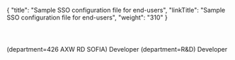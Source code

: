 {
    "title": "Sample SSO configuration file for end-users",
    "linkTitle": "Sample SSO configuration file for end-users",
    "weight": "310"
}
    <?xml version="1.0" encoding="UTF-8" standalone="yes"?>
    <!-- This is a sample file for SSO configuration for End-user component. -->
    <SSOConfiguration>
        <!-- 
             Configures certificate validation. Validates the Service Provider and 
    Identity Providers certificates specified in its configuration. Validation 
    happens at start-up and at regular intervals. Optional. 
        -->
        <!-- 
             Attributes:
             1) trustStoreInitializer - Set 
    com.axway.st.server.sso.impl.TrustStoreInitializer value for 
    trustStoreInitializer in order to use SecureTransport trust store. Recommended 
    value: com.axway.st.server.sso.impl.TrustStoreInitializer
             2) delayBetweenValidations - Defines at which interval certificates 
    validation occurs, in hours. Default value is 3 hours.
        -->
        <CertificateValidation          
    trustStoreInitializer="com.axway.st.server.sso.impl.TrustStoreInitializer"
                delayBetweenValidations="3"> 
        </CertificateValidation>
        <!-- Configures the service provider. -->
        <!-- 
        Main attributes:
            entityId - Sets the unique identifier of the service provider. This 
    identifier is sent to the Identity Provider so it can know who is requesting an 
    authentication or a logout. This identifier is used by the Identity Provider to 
    differentiate what Service Provider is requesting an authentication or a 
    logout.
            filteredUri - Specifies the URI of the authentication process entry 
    point. The value must be /*
            logoutUri - Specifies the URI which triggers logout process. The value 
    must be /logout.
            logoutRedirectUri - Specifies the URI to redirect to the initial logout 
    message generated. In turn that message will be redirected to a Identity 
    Provider. The value must be /logoutRedirect.
            keystoreInitializer - Configures key store to use. That key store keeps 
    key-pairs taking part in authentication process. Set 
    com.axway.st.server.sso.impl.KeyStoreInitializer value in order to use 
    SecureTransport local key store.
            keyAlias - Specifies key alias of the private key used to decrypt SAML 
    messages and assertions and to sign SAML messages and assertions.
            sessionIdCookieName - Sets the name of the cookie to store the SSO 
    session identifier if sessions are managed by the SSO module.
         -->
        <ServiceProvider
                entityId="st.sso.enduser"
                filteredUri="/*"
                logoutUri="/logout"
                logoutRedirectUri="/logoutRedirect"
                keystoreInitializer="com.axway.st.server.sso.impl.KeyStoreInitializer"
                keyAlias="ssokey"
                sessionIdCookieName="STEndUserSsoCookie"
                useAppSessions="false"
                >
            <!-- Specifies an entry points for receiving SAML Assertions from the 
    Identity Provider. The below tags are recommended. -->
            <AssertionConsumerService 
    binding="urn:oasis:names:tc:SAML:2.0:bindings:HTTP-POST" 
    location="/saml2/sso/post"/>
            <AssertionConsumerService 
    binding="urn:oasis:names:tc:SAML:2.0:bindings:HTTP-Redirect" 
    location="/saml2/sso/redirect"/>
            <AssertionConsumerService 
    binding="urn:oasis:names:tc:SAML:2.0:bindings:PAOS" 
    location="/saml2/sso/paos"/>
            <SingleLogoutService 
    binding="urn:oasis:names:tc:SAML:2.0:bindings:HTTP-POST" 
    location="/saml2/slo/post"/>
            <SingleLogoutService 
    binding="urn:oasis:names:tc:SAML:2.0:bindings:HTTP-Redirect" 
    location="/saml2/slo/redirect"/>
            <!-- Features tag is optional - Here are the default values -->
            <Features>
                <!-- Configures the session cookie whether to be set with Secure 
    flag. Recommended value: true. -->
                <Feature key="secure-cookie" value="true" />
                <!-- 
                     Type of unique identifier generator to use to assign ids to 
    SAML messages. The value must be com.axway.st.server.sso.impl.UIDGenerator
                -->
                <Feature key="uid-generator" 
    value="com.axway.st.server.sso.impl.UIDGenerator" /> 
            </Features>
            <!--
                Identity Provider resolution provides support for choosing the 
    right Identity Provider based on configuration and run-time metadata.
                If such resolution is not present, the first Identity Provider is 
    selected among ones specified under IdentityProviders element below.
                The supported ways to do that are by:
                1) Query parameter provided by a user request (see the example 
    below).
                2) Header value provided by a user request. An example follow:
                    <Header name="idp_id">
                        <Mapping value="keycloakIdp" 
    entityId="https://st.keycloak.axway.int/" />
                        <Mapping value="shibbolethIdp" 
    entityId="https://st.shibboleth.axway.int/" />
                        <Mapping value="kerbIdP" entityId="kerberos" />
                    </Header>
                    In the example above if a user authentication request has 
    header with name 'idp_id' and corresponding value equals to 'keycloakIdp', then 
    Identity Provider with entityId equals to https://st.keycloak.axway.int/ will 
    be chosen to authenticate the user agent.
               Note: Only one of these way can be done.
            -->
            <IdentityProviderResolution>
                <!-- 
                     Identity provider mapping using a query parameter. The name of 
    query parameter resolution will be searched for in request parameters during 
    runtime and its value should match to the value attribute of a Mapping element. 
    If both query parameter name and value match, then corresponding entityId is 
    used to select Identity Provider.
                     Examples:
                             1) https://localhost/?idp_id=keycloakIdp in the below 
    case will match the Identity provider with 
    entityId=https://st.keycloak.axway.int/
                             2) https://localhost/?idp_id=shibbolethIdp in the 
    below case will match the Identity provider with 
    entityId=https://st.shibboleth.axway.int/
                             3) https://localhost/?idp_id=kerbIdP in the below case 
    will match the Identity provider with entityId=kerberos
                 -->
                <QueryParameter name="idp_id"> 
                    <!-- Note: The name of the query parameter/header should match 
    the value of the ST configuration option 
    LoginSettings.EndUser.SSO.idpResolverKey. -->
                    <!-- Note: Ensure the name of the query parameter/header to be 
    different than ST configuration option LoginSettings.EndUser.SSO.localIdpId in 
    order to be able to configure selection of ST as local authentication provider 
    and SSO Identity Providers. -->
                    <Mapping value="keycloakIdp" 
    entityId="https://st.keycloak.axway.int/" />
                    <Mapping value="shibbolethIdp" 
    entityId="https://st.shibboleth.axway.int/" />
                    <Mapping value="kerbIdP" entityId="kerberos" />
                </QueryParameter>
            </IdentityProviderResolution>
            <!--
                This element is optional.
                Tenant resolution provides support for choosing the right Identity 
    Provider based on configuration and run-time metadata.
                If both tenant resolution and identity provider resolutions are 
    present, then tenant resolution takes precedence.
                Tenants are defined inside Identity Providers so resolving the IdP 
    in turn will resolve a tenant.
                The supported ways to do that are by:
                1) QueryParameter
                    <QueryParameter name="idp_id">
                        <Mapping tenant="Axway" 
    entityId="https://st.keycloak.axway.int/" />
                        <Mapping tenant="Sopra" 
    entityId="https://st.shibboleth.axway.int/" />
                        <Mapping tenant="Apple" entityId="kerberos" />
                    </QueryParameter>
                2) Header (example below)
                Notes: 
                      1) Only one of these way can be done.
                      2) Header evaluation takes precedence on query parameter one.
                      3) If mapping is not present, IdentityProviderResolution is 
    used. 
                         If IdentityProviderResolution is not present first listed 
    IdP is used.
            -->
            <TenantResolution>
                <!-- Note: The name of the query parameter/header should match the 
    value of the ST configuration option LoginSettings.EndUser.SSO.idpResolverKey. 
    -->
                <!-- Note: Ensure the name of the query parameter/header to be 
    different than ST configuration option LoginSettings.EndUser.SSO.localIdpId in 
    order to be able to configure selection of ST as local authentication provider 
    and SSO Identity Providers. -->
                <Header name="idp_id">
                    <Mapping tenant="Axway" 
    entityId="https://st.keycloak.axway.int/" />
                    <Mapping tenant="Sopra" 
    entityId="https://st.shibboleth.axway.int/" />
                    <Mapping tenant="Apple" entityId="kerberos" />
                </Header>
            </TenantResolution>
        </ServiceProvider>
        <!-- Identity provider definitions. Configures various aspects of 
    interaction with identity providers. -->
        <IdentityProviders>
            <!-- 
            Main attributes:
                entityId - Sets the unique identifier of the service provider. This 
    identifier is sent to the Identity Provider so it can know who is requesting an 
    authentication or a logout. Add here EntityDescriptor entityID value, from the 
    idpMetadata.xml
                metadataUrl - Specify the relative location of the metadata file. 
    Specifies a relative location of the metadata file to sso-enduser.xml file.
                          NOTE: ST does not support the metadata URL to be a HTTP 
    site.
                configurationUrl - should be an absolute path to Kerberos 
    configuration file.
                          NOTE: ST does not support the configuration URL to be a 
    network path.
                verifyAssertionExpiration - Turn on/off verification of the 
    validity period of assertions. Consider to set to false if service provider and 
    identity provider times are not synchronized. Default: true.
                sign - If set to true, all SAML messages and their assertions sent 
    by the service provider will be signed. There are a couple of features (see 
    below) for fine-grained control of signing. Optional - if not present, default 
    value is false.
                userNameAttribute - Sets the name of the identity provider 
    attribute that provides the user name.
             -->
             <!-- Sample Keycloak Identity provider definition. -->
            <SamlIdentityProvider
                    entityId="https://st.keycloak.axway.int/"
                    metadataUrl="./keycloak-idp-metadata.xml"
                    verifyAssertionExpiration="false"
                    sign="true">
                <!-- Mappings tag is optional -->
                <Mappings>
                    <!-- Filter mapping is optional. -->
                    <FilterMapping>
                        <Filter>(department=426 AXW RD SOFIA)</Filter>
                        <OutputAttribute name="role">Developer</OutputAttribute>
                    </FilterMapping>
                    <!-- With this mapping, you can rename an attribute from the 
    Identity Provider, keeping its value. -->
                    <!-- 
                         A system attributes mapping. 
                         For email, UID, GID and homeDir ST expects the following 
    renaming. 
                    -->
                    <RenameMapping source="email" target="fdxEmail" />
                    <RenameMapping source="uid" target="fdxUid" />
                    <RenameMapping source="gid" target="fdxGid" />
                    <RenameMapping source="homeDir" target="fdxHomeDir" />
                    <!-- Custom attributes mapping examples (optional).-->
                    <RenameMapping source="department" target="department" />
                    <RenameMapping source="username" target="username" />
                    <RenameMapping source="full name" target="fullName" />
                    <RenameMapping source="last name" target="lastName" />
                </Mappings>
                <!-- Features control specific behavior of SAML message processing. 
    -->
                <Features>
                    <!-- Allows interaction with the IdP by plain HTTP. Default: 
    false. -->
                    <Feature key="saml-allow-http-connection" value="false"/>
                    <!-- Allows unsigned assertions in messages received from the 
    Identity Provider. Default: false. -->
                    <Feature key="saml-allow-unsigned-assertion" value="false"/>
                    <!-- 
                        Enable or disable the signature verification of the 
    metadata file and the certification path of the certificate used to sign. Set 
    to false if metadata file is not signed. Default: true.
                    -->
                    <Feature key="saml-verify-metadata-signature" value="false"/>
                    <!-- 
                        Enable or disable signing of Authentication Request 
    messages. Presence of this feature and its value overrides the meaning of sign 
    attribute of IdentityProvider element above.
                    -->
                    <Feature key="saml-sign-authnrequest" value="true"/>
                    <!-- 
                        Enable or disable signing of Logout Request messages. 
    Presence of this feature and its value overrides the meaning of sign attribute 
    of IdentityProvider element above.
                     -->
                    <Feature key="saml-sign-logoutrequest" value="true"/>
                    <!-- 
                        Enable or disable signing of Logout Response messages. 
    Presence of this feature and its value overrides the meaning of sign attribute 
    of IdentityProvider element above.
                    -->
                    <Feature key="saml-sign-logoutresponse" value="true"/>
                </Features>
            </SamlIdentityProvider>
            <!-- Sample Shibboleth Identity provider definition. -->
            <SamlIdentityProvider
                    entityId="https://st.shibboleth.axway.int/"
                    metadataUrl="./shibboleth-idp-metadata.xml"
                    verifyAssertionExpiration="false" 
                    userNameAttribute="urn:oid:0.9.2342.19200300.100.1.1"
                    sign="true" >
                <!-- Mappings tag is optional -->
                <Mappings>
                    <!-- Filter mapping is optional. -->
                    <FilterMapping>
                        <Filter>(department=R&amp;D)</Filter>
                        <OutputAttribute 
    name="rolename">Developer</OutputAttribute>
                    </FilterMapping>
                    <!-- A system attributes mapping. -->
                    <RenameMapping source="email" target="fdxEmail" />
                    <RenameMapping source="uid" target="fdxUid" />
                    <RenameMapping source="gid" target="fdxGid" />
                    <RenameMapping source="homeDir" target="fdxHomeDir" />
                    <!-- Custom attributes mapping (optional).-->
                    <RenameMapping source="department" target="department" />
                    <RenameMapping source="username" target="username" />
                    <RenameMapping source="full name" target="fullName" />
                    <RenameMapping source="last name" target="lastName" />
                </Mappings>
                <!-- Features control specific behaviour of SAML message 
    processing. -->
                <Features>
                    <!-- Allows interaction with the IdP by plain HTTP. Default: 
    false. -->
                    <Feature key="saml-allow-http-connection" value="false"/>
                    <!-- Allows unsigned assertions in messages received from the 
    Identity Provider. Default: false. -->
                    <Feature key="saml-allow-unsigned-assertion" value="false"/>
                    <!-- 
                        Enable or disable the signature verification of the 
    metadata file and the certification path of the certificate used to sign. Set 
    to false if metadata file is not signed. Default: true.
                    -->
                    <Feature key="saml-verify-metadata-signature" value="false"/>
                    <!-- 
                        Enable or disable signing of Authentication Request 
    messages. Presence of this feature and its value overrides the meaning of sign 
    attribute of IdentityProvider element above.
                    -->
                    <Feature key="saml-sign-authnrequest" value="true"/>
                    <!-- 
                        Enable or disable signing of Logout Request messages. 
    Presence of this feature and its value overrides the meaning of sign attribute 
    of IdentityProvider element above.
                     -->
                    <Feature key="saml-sign-logoutrequest" value="true"/>
                    <!-- 
                        Enable or disable signing of Logout Response messages. 
    Presence of this feature and its value overrides the meaning of sign attribute 
    of IdentityProvider element above.
                    -->
                    <Feature key="saml-sign-logoutresponse" value="true"/>
                </Features>
            </SamlIdentityProvider>
            <!-- A Kerberos IdP sample definition. -->
            <KerberosIdentityProvider
                    entityId="kerberos"                
    configurationUrl="C:/Axway/SecureTransport/STServer/conf/sso/krb5-login.conf">
            </KerberosIdentityProvider>
        </IdentityProviders>
    </SSOConfiguration>

